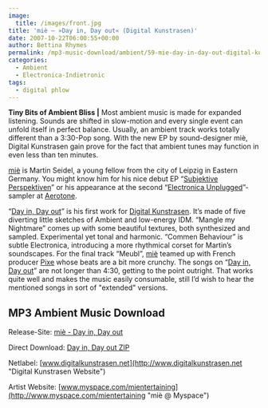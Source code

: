 ```yaml
---
image:
  title: /images/front.jpg
title: 'miè – »Day in, Day out« (Digital Kunstrasen)'
date: 2007-10-22T06:00:55+00:00
author: Bettina Rhymes
permalink: /mp3-music-download/ambient/59-mie-day-in-day-out-digital-kunstrasen
categories:
  - Ambient
  - Electronica-Indietronic
tags:
  - digital phlow
---
```

**Tiny Bits of Ambient Bliss |** Most ambient music is made for expanded listening. Sounds are shifted in slow-motion and every single event can unfold itself in perfect balance. Usually, an ambient track works totally different than a 3:30-Pop song. With the new EP by sound-designer miè, Digital Kunstrasen gain prove for the fact that ambient tunes may function in even less than ten minutes.<!--more-->

<!--adsense-->

[miè](http://www.myspace.com/mientertaining "miè @ Myspace") is Martin Seidel, a young fellow from the city of Leipzig in Eastern Germany. You might know him for his nice debut EP “[Subjektive Perspektiven](http://www.fileden.com/files/2007/6/1/1133066/mie-subjektive%20perspektiven.zip "Subjektive Perspektiven Download")” or his appearance at the second “[Electronica Unplugged](http://aerotone.300l600.de/index.php?id=2,41,0,0,1,0 "Electronica Unplugged 2 @ Aerotone")”-sampler at [Aerotone](http://aerotone.de "Aerotone Website").

“[Day in, Day out](http://www.digitalkunstrasen.net/kunstrasen/release_detail.php?release=dka032&lng=en "miè @ Digital Kunstrasen")” is his first work for [Digital Kunstrasen](http://www.digitalkunstrasen.net/kunstrasen/ "Digital Kunstrasen Website"). It’s made of five diverting little sketches of Ambient and low-energy IDM. “Mangle my Nightmare” comes up with some beautiful textures, both synthesized and sampled. Experimental yet tonal and harmonic. “Commen Behaviour” is subtle Electronica, introducing a more rhythmical corset for Martin’s soundscapes. For the final track “Meubl”, [miè](http://www.myspace.com/mientertaining "miè @ Myspace") teamed up with French producer [Pixe](http://www.myspace.com/pixecell "Pixe @ Myspace") whose beats are a bit more crunchy. The songs on “[Day in, Day out](http://www.digitalkunstrasen.net/kunstrasen/release_detail.php?release=dka032&lng=en "miè @ Digital Kunstrasen")” are not longer than 4:30, getting to the point outright. That works quite well and makes the music easily consumable, still I’d wish to hear the mentioned songs in sort of "extended" versions.

## MP3 Ambient Music Download

Release-Site: [miè - Day in, Day out](http://www.digitalkunstrasen.net/kunstrasen/release_detail.php?release=dka032&lng=en "miè @ Digital Kunstrasen")
  
Direct Download: [Day in, Day out ZIP](http://www.digitalkunstrasen.net/kunstrasen/download.php?release=dka032 "Day in, Day out ZIP")
  
Netlabel: [www.digitalkunstrasen.net](http://www.digitalkunstrasen.net "Digital Kunstrasen Website")
  
Artist Website: [www.myspace.com/mientertaining](http://www.myspace.com/mientertaining "miè @ Myspace")
